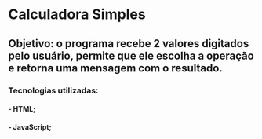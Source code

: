 # Calculadora Simples

## Objetivo: o programa recebe 2 valores digitados pelo usuário, permite que ele escolha a operação e retorna uma mensagem com o resultado.

### Tecnologias utilizadas:

#### - HTML;

#### - JavaScript;